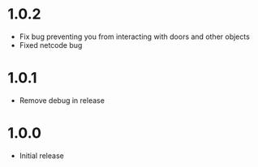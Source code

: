 # 1.0.2

- Fix bug preventing you from interacting with doors and other objects
- Fixed netcode bug

# 1.0.1

- Remove debug in release

# 1.0.0

- Initial release
